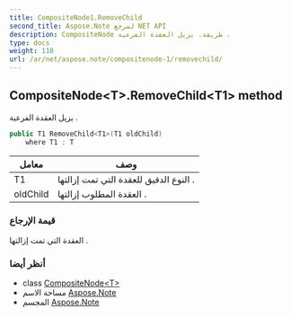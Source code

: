 ```yaml
---
title: CompositeNode1.RemoveChild
second_title: Aspose.Note لمرجع NET API
description: CompositeNode طريقة. يزيل العقدة الفرعية .
type: docs
weight: 110
url: /ar/net/aspose.note/compositenode-1/removechild/
---
```

## CompositeNode&lt;T&gt;.RemoveChild&lt;T1&gt; method

يزيل العقدة الفرعية .

```csharp
public T1 RemoveChild<T1>(T1 oldChild)
    where T1 : T
```

| معامل | وصف |
| --- | --- |
| T1 | النوع الدقيق للعقدة التي تمت إزالتها . |
| oldChild | العقدة المطلوب إزالتها . |

### قيمة الإرجاع

العقدة التي تمت إزالتها .

### أنظر أيضا

* class [CompositeNode&lt;T&gt;](../)
* مساحة الاسم [Aspose.Note](../../compositenode-1/)
* المجسم [Aspose.Note](../../../)


